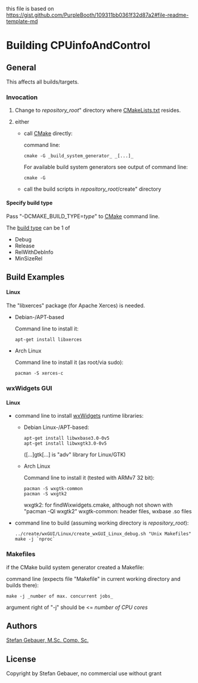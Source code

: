 this file is based on
https://gist.github.com/PurpleBooth/109311bb0361f32d87a2#file-readme-template-md

# Building CPUinfoAndControl

## General

This affects all builds/targets.

### Invocation

1. Change to _repository_root_" directory where 
[CMakeLists.txt](https://cmake.org/cmake/help/latest/guide/tutorial/index.html#a-basic-starting-point-step-1)
resides.

2. either


    * call [CMake](https://cmake.org) directly:

      command line:

      ```
      cmake -G _build_system_generator_ _[...]_
      ```
      
      For available build system generators see output of command line:

      ```
      cmake -G
      ```

    * call the build scripts in _repository_root_/create" directory

#### Specify build type

Pass "-DCMAKE\_BUILD\_TYPE=_type_" to [CMake](https://cmake.org) command line.

The
[build type](https://cmake.org/cmake/help/latest/variable/CMAKE_BUILD_TYPE.html)
can be 1 of

* Debug
* Release
* RelWithDebInfo
* MinSizeRel

## Build Examples

#### Linux

The "libxerces" package (for Apache Xerces) is needed.

- Debian-/APT-based

  Command line to install it:

  ```
  apt-get install libxerces
  ```
  
- Arch Linux

  Command line to install it (as root/via sudo):

  ```
  pacman -S xerces-c
  ```

### wxWidgets GUI

#### Linux

- command line to install [wxWidgets](https://www.wxwidgets.org/) runtime
  libraries:

  - Debian Linux-/APT-based:

    ```
    apt-get install libwxbase3.0-0v5
    apt-get install libwxgtk3.0-0v5
    ```

    ([...]gtk[...] is "adv" library for Linux/GTK)

  - Arch Linux

    Command line to install it (tested with ARMv7 32 bit):

    ```
    pacman -S wxgtk-common
    pacman -S wxgtk2
    ```

    wxgtk2: for findWixwidgets.cmake, although not shown with "pacman -Ql wxgtk2" 
    wxgtk-common: header files, wxbase .so files

- command line to build (assuming working directory is _repository_root_):

  ```
  ../create/wxGUI/Linux/create_wxGUI_Linux_debug.sh "Unix Makefiles"
  make -j `nproc`
  ```

### Makefiles

if the CMake build system generator created a Makefile:

  command line (expects file "Makefile" in current working directory and builds
  there):

  ```
  make -j _number of max. concurrent jobs_
  ```

  argument right of "-j" should be <= _number of CPU cores_

## Authors

[Stefan Gebauer, M.Sc. Comp. Sc.](https://github.com/st-gb)

## License

Copyright by Stefan Gebauer, no commercial use without grant
